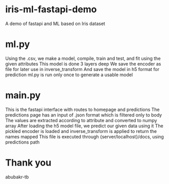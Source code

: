 # iris-ml-fastapi-demo
A demo of fastapi and ML based on Iris dataset

# ml.py
Using the .csv, we make a model, compile, train and test, and fit using the given attributes
This model is done 3 layers deep
We save the encoder as file for later use in inverse_transform
And save the model in h5 format for prediction
ml.py is run only once to generate a usable model

# main.py
This is the fastapi interface with routes to homepage and predictions
The predictions page has an input of .json format which is filtered only to body
The values are extracted according to attribute and converted to numpy array
After loading the h5 model file, we predict our given data using it
The pickled encoder is loaded and inverse_transform is applied to return the names mapped
This file is executed through {server/localhost}/docs, using predictions path

# Thank you
abubakr-tb
